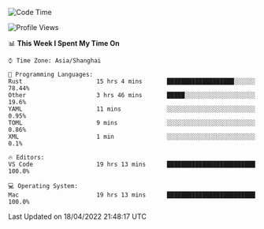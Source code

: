 <!--START_SECTION:waka-->
![Code Time](http://img.shields.io/badge/Code%20Time-1%2C240%20hrs%2042%20mins-blue)

![Profile Views](http://img.shields.io/badge/Profile%20Views-16-blue)

📊 **This Week I Spent My Time On** 

```text
⌚︎ Time Zone: Asia/Shanghai

💬 Programming Languages: 
Rust                     15 hrs 4 mins       ███████████████████░░░░░░   78.44% 
Other                    3 hrs 46 mins       █████░░░░░░░░░░░░░░░░░░░░   19.6% 
YAML                     11 mins             ░░░░░░░░░░░░░░░░░░░░░░░░░   0.95% 
TOML                     9 mins              ░░░░░░░░░░░░░░░░░░░░░░░░░   0.86% 
XML                      1 min               ░░░░░░░░░░░░░░░░░░░░░░░░░   0.1%

🔥 Editors: 
VS Code                  19 hrs 13 mins      █████████████████████████   100.0%

💻 Operating System: 
Mac                      19 hrs 13 mins      █████████████████████████   100.0%

```


 Last Updated on 18/04/2022 21:48:17 UTC
<!--END_SECTION:waka-->
